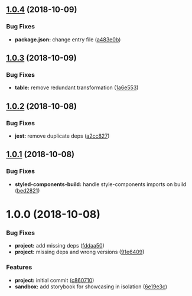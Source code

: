 ## [1.0.4](https://github.com/tillhub/react-table-wrapper/compare/v1.0.3...v1.0.4) (2018-10-09)


### Bug Fixes

* **package.json:** change entry file ([a483e0b](https://github.com/tillhub/react-table-wrapper/commit/a483e0b))

## [1.0.3](https://github.com/tillhub/react-table-wrapper/compare/v1.0.2...v1.0.3) (2018-10-09)


### Bug Fixes

* **table:** remove redundant transformation ([1a6e553](https://github.com/tillhub/react-table-wrapper/commit/1a6e553))

## [1.0.2](https://github.com/tillhub/react-table-wrapper/compare/v1.0.1...v1.0.2) (2018-10-08)


### Bug Fixes

* **jest:** remove duplicate deps ([a2cc827](https://github.com/tillhub/react-table-wrapper/commit/a2cc827))

## [1.0.1](https://github.com/tillhub/react-table-wrapper/compare/v1.0.0...v1.0.1) (2018-10-08)


### Bug Fixes

* **styled-components-build:** handle style-components imports on build ([bed2821](https://github.com/tillhub/react-table-wrapper/commit/bed2821))

# 1.0.0 (2018-10-08)


### Bug Fixes

* **project:** add missing deps ([fddaa50](https://github.com/tillhub/react-table-wrapper/commit/fddaa50))
* **project:** missing deps and wrong versions ([91e6409](https://github.com/tillhub/react-table-wrapper/commit/91e6409))


### Features

* **project:** initial commit ([c860710](https://github.com/tillhub/react-table-wrapper/commit/c860710))
* **sandbox:** add storybook for showcasing in isolation ([6e19e3c](https://github.com/tillhub/react-table-wrapper/commit/6e19e3c))
